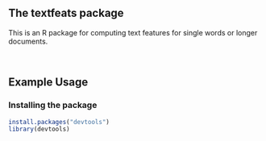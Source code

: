 ## The textfeats package

This is an R package for computing text features for single words or longer documents.

<br>

## Example Usage

### Installing the package

```r
install.packages("devtools")
library(devtools)
```
